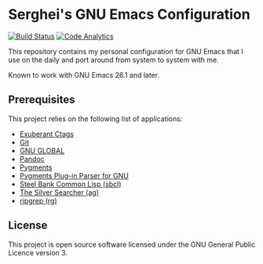 # Serghei's GNU Emacs Configuration

[![Build Status][actions-badge]][actions link]
[![Code Analytics][codacy badge]][codacy link]

This repository contains my personal configuration for GNU Emacs that
I use on the daily and port around from system to system with me.

Known to work with GNU Emacs 26.1 and later.

## Prerequisites

This project relies on the following list of applications:

* [Exuberant Ctags](http://ctags.sourceforge.net)
* [Git](https://git-scm.com)
* [GNU GLOBAL](https://www.gnu.org/software/global)
* [Pandoc](https://pandoc.org)
* [Pygments](https://pygments.org/)
* [Pygments Plug-in Parser for GNU](https://github.com/yoshizow/global-pygments-plugin)
* [Steel Bank Common Lisp (sbcl)](http://www.sbcl.org)
* [The Silver Searcher (ag)](https://geoff.greer.fm/ag)
* [ripgrep (rg)](https://github.com/BurntSushi/ripgrep)

## License

This project is open source software licensed under the GNU General
Public Licence version 3.

[actions link]: https://github.com/sergeyklay/.emacs.d/actions
[actions-badge]: https://github.com/sergeyklay/.emacs.d/workflows/build/badge.svg
[codacy link]: https://www.codacy.com/manual/klay/.emacs.d
[codacy badge]: https://api.codacy.com/project/badge/Grade/d3da65f182b24596afc588c73fe87806
